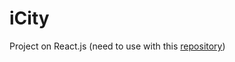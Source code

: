 # iCity
Project on React.js (need to use with this [repository](https://github.com/Daniil-Danone/server.git))
